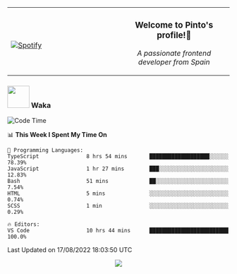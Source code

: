 <table width="100%" align="center"> 
  <tr>
  <td width="50%">
      
&nbsp; <br> [![Spotify](https://novatorem-zeta-rust.vercel.app/api/spotify)](https://open.spotify.com/user/novatorem-zeta-rust)

  </td>
  <td width="50%">
    <h3 align="center">Welcome to Pinto's profile!👋</h3>
    <p align="center"><em>A passionate frontend developer from Spain</em></p>
  </td>
  </table>

### <img src="https://media.giphy.com/media/VgCDAzcKvsR6OM0uWg/giphy.gif" width="50"> Waka

  <!--START_SECTION:waka-->
![Code Time](http://img.shields.io/badge/Code%20Time-763%20hrs%2029%20mins-blue)

📊 **This Week I Spent My Time On** 

```text
💬 Programming Languages: 
TypeScript               8 hrs 54 mins       ███████████████████░░░░░░   78.39% 
JavaScript               1 hr 27 mins        ███░░░░░░░░░░░░░░░░░░░░░░   12.83% 
Bash                     51 mins             ██░░░░░░░░░░░░░░░░░░░░░░░   7.54% 
HTML                     5 mins              ░░░░░░░░░░░░░░░░░░░░░░░░░   0.74% 
SCSS                     1 min               ░░░░░░░░░░░░░░░░░░░░░░░░░   0.29%

🔥 Editors: 
VS Code                  10 hrs 44 mins      █████████████████████████   100.0%

```


 Last Updated on 17/08/2022 18:03:50 UTC
<!--END_SECTION:waka-->

<div align="center">
<img src="https://github-readme-stats-gilt-tau.vercel.app/api/top-langs/?username=pinto-hub&layout=compact&theme=dracula" />
</div>

